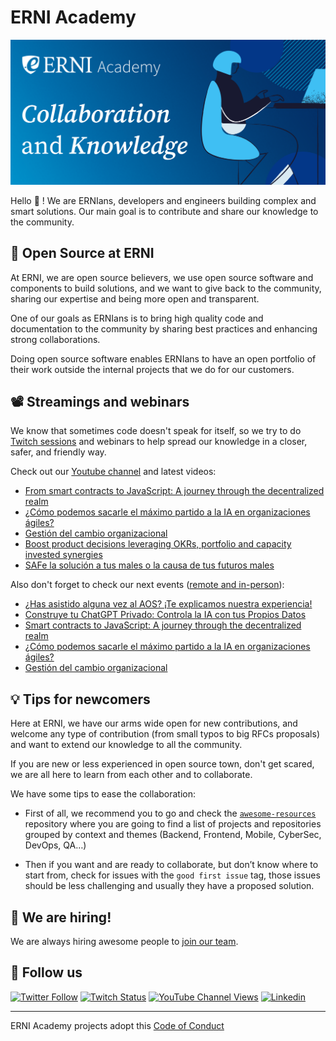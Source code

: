 # ERNI Academy

[![ERNI Academy Social Banner](/assets/erni-social-banner-github.png)](https://betterask.erni)

Hello 👋 ! We are ERNIans, developers and engineers building complex and smart solutions. Our main goal is to contribute and share our knowledge to the community.

## 🌈 Open Source at ERNI

At ERNI, we are open source believers, we use open source software and components to build solutions, and we want to give back to the community, sharing our expertise and being more open and transparent.

One of our goals as ERNIans is to bring high quality code and documentation to the community by sharing best practices and enhancing strong collaborations.

Doing open source software enables ERNIans to have an open portfolio of their work outside the internal projects that we do for our customers.

## 📽 Streamings and webinars

We know that sometimes code doesn't speak for itself, so we try to do [Twitch sessions](https://www.twitch.tv/erni_academy) and webinars to help spread our knowledge in a closer, safer, and friendly way.

Check out our [Youtube channel](https://www.youtube.com/channel/UCkdDcxjml85-Ydn7Dc577WQ/featured) and latest videos:

<!-- YOUTUBE-VIDEOS-LIST:START -->
- [From smart contracts to JavaScript: A journey through the decentralized realm](https://www.youtube.com/watch?v=CpjTWt7WdfU)
- [¿Cómo podemos sacarle el máximo partido a la IA en organizaciones ágiles?](https://www.youtube.com/watch?v=XIxq-WpzveM)
- [Gestión del cambio organizacional](https://www.youtube.com/watch?v=SGMDMoe-nqY)
- [Boost product decisions leveraging OKRs, portfolio and capacity invested synergies](https://www.youtube.com/watch?v=_B0ms4b3E1s)
- [SAFe la solución a tus males o la causa de tus futuros males](https://www.youtube.com/watch?v=rwF3aH0H8M0)
<!-- YOUTUBE-VIDEOS-LIST:END -->

Also don't forget to check our next events ([remote and in-person](https://www.eventbrite.es/o/erni-30130841744)):

<!-- EVENTBRITE-EVENTS-LIST:START -->
- [¿Has asistido alguna vez al AOS? ¡Te explicamos nuestra experiencia!](https://www.eventbrite.es/e/registro-has-asistido-alguna-vez-al-aos-te-explicamos-nuestra-experiencia-664498913137)
- [Construye tu ChatGPT Privado: Controla la IA con tus Propios Datos](https://www.eventbrite.es/e/registro-construye-tu-chatgpt-privado-controla-la-ia-con-tus-propios-datos-660409080337)
- [Smart contracts to JavaScript: A journey through the decentralized realm](https://www.eventbrite.es/e/smart-contracts-to-javascript-a-journey-through-the-decentralized-realm-registration-646923524677)
- [¿Cómo podemos sacarle el máximo partido a la IA en organizaciones ágiles?](https://www.eventbrite.es/e/registro-como-podemos-sacarle-el-maximo-partido-a-la-ia-en-organizaciones-agiles-653928366347)
- [Gestión del cambio organizacional](https://www.eventbrite.es/e/registro-gestion-del-cambio-organizacional-631381778897)
<!-- EVENTBRITE-EVENTS-LIST:END -->

## 💡 Tips for newcomers

Here at ERNI, we have our arms wide open for new contributions, and welcome any type of contribution (from small typos to big RFCs proposals) and want to extend our knowledge to all the community.

If you are new or less experienced in open source town, don't get scared, we are all here to learn from each other and to collaborate.

We have some tips to ease the collaboration:

- First of all, we recommend you to go and check the [`awesome-resources`](https://github.com/ERNI-Academy/awesome-resources) repository where you are going to find a list of projects and repositories grouped by context and themes (Backend, Frontend, Mobile, CyberSec, DevOps, QA…)

- Then if you want and are ready to collaborate, but don’t know where to start from, check for issues with the `good first issue` tag, those issues should be less challenging and usually they have a proposed solution.

## 🚀 We are hiring!

We are always hiring awesome people to [join our team](https://www.betterask.erni/all-jobs/).

## 🍿 Follow us

[![Twitter Follow](https://img.shields.io/twitter/follow/ERNI?style=social)](https://www.twitter.com/ERNI)
[![Twitch Status](https://img.shields.io/twitch/status/erni_academy?label=ERNI%20Academy&style=social)](https://www.twitch.tv/erni_academy)
[![YouTube Channel Views](https://img.shields.io/youtube/channel/views/UCkdDcxjml85-Ydn7Dc577WQ?label=ERNI%20Academy&style=social)](https://www.youtube.com/channel/UCkdDcxjml85-Ydn7Dc577WQ)
[![Linkedin](https://img.shields.io/badge/linkedin-31k-green?style=social&logo=Linkedin)](https://www.linkedin.com/company/erni)

---

ERNI Academy projects adopt this [Code of Conduct](https://github.com/ERNI-Academy/awesome-resources/blob/main/CODE_OF_CONDUCT.md)
